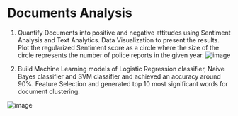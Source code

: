 # Documents Analysis

1. Quantify Documents into positive and negative attitudes using Sentiment Analysis and Text Analytics.
Data Visualization to present the results. Plot the regularized Sentiment score as a circle where the size of the circle represents the number of police reports in the given year.
![image](https://user-images.githubusercontent.com/54698026/110877871-2a41bd00-82a8-11eb-8a4b-da6b0f6a8fbc.png)

2. Build Machine Learning models of Logistic Regression classifier, Naive Bayes classifier and
SVM classifier and achieved an accuracy around 90%. Feature Selection and generated top 10 most significant words for document clustering.

![image](https://user-images.githubusercontent.com/54698026/110878637-9113a600-82a9-11eb-9657-56c99964858e.png)



